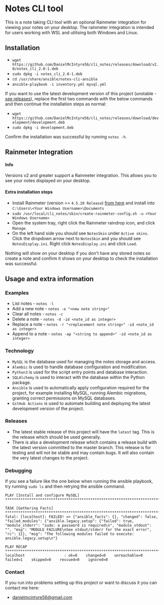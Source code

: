 # Notes CLI tool
This is a note taking CLI tool with an optional Rainmeter integration for viewing your notes on your desktop. The rainmeter integration is intended for users working with WSL and utilising both Windows and Linux.


## Installation
- `wget https://github.com/DanielMcIntyre56/cli_notes/releases/download/v2.0/notes_cli_2.0-1.deb`
- `sudo dpkg -i notes_cli_2.0-1.deb` 
- `cd /usr/share/ansible/notes-cli-ansible`
- `ansible-playbook -i inventory.yml mysql.yml`

If you want to use the latest development version of this project (unstable - [see releases](#releases)), replace the first two commands with the below commands and then continue the installation steps as normal:
- `wget https://github.com/DanielMcIntyre56/cli_notes/releases/download/development/development.deb`
- `sudo dpkg -i development.deb`

Confirm the installation was successful by running `notes -h`.


## Rainmeter Integration

#### Info
Versions v2 and greater support a Rainmeter integration. This allows you to see your notes displayed on your desktop.

#### Extra installation steps
- Install Rainmeter (version >= `4.5.20 Release`) [from here](https://www.rainmeter.net/) and install into `C:\Users\<Your Windows Username>\Documents`
- `sudo /usr/local/cli_notes/sbin/create-rainmeter-config.sh -u <Your Windows Username>`
- Open the system tray, right click the Rainmeter raindrop icon, and click `Manage`.
- On the left hand side you should see `NotesSkin` under `Active skins`. Click the dropdown arrow next to `NotesSkin` and you should see `NotesDisplay.ini`. Right click `NotesDisplay.ini` and click `Load`.

Nothing will show on your desktop if you don't have any stored notes so create a note and confirm it shows on your desktop to check the installation was successful.


## Usage and extra information

### Examples
- List notes - `notes -l`
- Add a new note - `notes -a "<new note string>"`
- Clear all notes - `notes -c`
- Delete a note - `notes -d -id <note_id as integer>`
- Replace a note - `notes -r "<replacement note string>" -id <note_id as integer>`
- Append to a note - `notes -ap "<string to append>" -id <note_id as integer>`


### Technology
- `MySQL` is the database used for managing the notes storage and access.
- `Alembic` is used to handle database configuration and modification.
- `Python3` is used for the script entry points and database interaction.
- `SQLAlchemy` is used to interact with the database within the Python package.
- `Ansible` is used to automatically apply configuration required for the project, for example installing MySQL, running Alembic migrations, granting correct permissions on MySQL databases.
- `GitHub Actions` is used to automate building and deploying the latest development version of the project.


### Releases
- The latest stable release of this project will have the `latest` tag. This is the release which should be used generally.
- There is also a development release which contains a release build with the latest version committed to the master branch. This release is for testing and will not be stable and may contain bugs. It will also contain the very latest changes to the project.


### Debugging
If you see a failure like the one below when running the ansible playbook, try running `sudo ls` and then retrying the ansible command.
```
PLAY [Install and configure MySQL] ****************************************************************************************************************************************************************************

TASK [Gathering Facts] ****************************************************************************************************************************************************************************************
fatal: [localhost]: FAILED! => {"ansible_facts": {}, "changed": false, "failed_modules": {"ansible.legacy.setup": {"failed": true, "module_stderr": "sudo: a password is required\n", "module_stdout": "", "msg": "MODULE FAILURE\nSee stdout/stderr for the exact error", "rc": 1}}, "msg": "The following modules failed to execute: ansible.legacy.setup\n"}

PLAY RECAP ****************************************************************************************************************************************************************************************************
localhost                  : ok=0    changed=0    unreachable=0    failed=1    skipped=0    rescued=0    ignored=0 
```

### Contact
If you run into problems setting up this project or want to discuss it you can contact me here:
- danielmcintyre56@gmail.com

